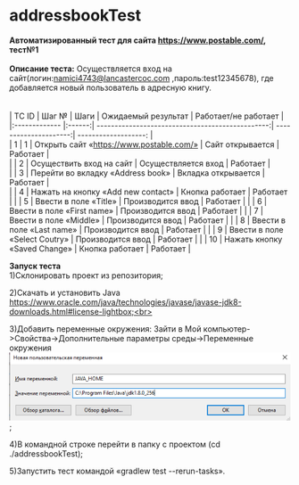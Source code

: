 # addressbookTest
**Автоматизированный тест для сайта https://www.postable.com/, тест№1**
<br>
<br>
**Описание теста:**
Осуществляется вход на сайт(логин:namici4743@lancastercoc.com ,пароль:test12345678), где добавляется новый пользователь в адресную книгу. 
<br>
<br>
<br>
| TC ID         | Шаг №  | Шаги                                             | Ожидаемый результат   | Работает/не работает | 
|:------------- |:------:| ------------------------------------------------:| ---------------------:| -------------------: |            
| 1             | 1      | Открыть сайт «https://www.postable.com/»         |  Сайт открывается     |  Работает            |                        
|               | 2      | Осуществить вход на сайт                         |  Осуществляется вход  |  Работает            |              
|               | 3      | Перейти во вкладку «Address book»                |  Вкладка открывается  |  Работает            |              
|               | 4      | Нажать на кнопку «Add new contact»               |  Кнопка работает      |  Работает            |
|               | 5      | Ввести в поле «Title»                            |  Производится ввод    |  Работает            |
|               | 6      | Ввести в поле «First name»                       |  Производится ввод    |  Работает            |
|               | 7      | Ввести в поле «Middle»                           |  Производится ввод    |  Работает            |
|               | 8      | Ввести в поле «Last name»                        |  Производится ввод    |  Работает            |
|               | 9      | Ввести в поле «Select Coutry»                    |  Производится ввод    |  Работает            |
|               | 10     | Нажать кнопку «Saved Change»                     |  Кнопка работает      |  Работает            |

**Запуск теста**
<br>
1)Склонировать проект из репозитория;<br> 

2)Cкачать и установить Java https://www.oracle.com/java/technologies/javase/javase-jdk8-downloads.html#license-lightbox;<br>

3)Добавить переменные окружения:
Зайти в Мой компьютер->Свойства->Дополнительные параметры среды->Переменные окружения ![alt text](/screenshots/JAVA_HOME.png) ;<br>

4)В командной строке перейти в папку с проектом (cd ./addressbookTest);<br>

5)Запустить тест командой «gradlew test --rerun-tasks».
